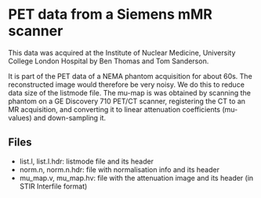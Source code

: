 # PET data from a Siemens mMR scanner

This data was acquired at the Institute of Nuclear Medicine, University
College London Hospital by Ben Thomas and Tom Sanderson.

It is part of the PET data of a NEMA phantom acquisition for about 60s.
The reconstructed image would therefore be very noisy. We do this to 
reduce data size of the listmode file. The mu-map is was obtained
by scanning the phantom on a GE Discovery 710 PET/CT scanner,
registering the CT to an MR acquisition, and converting it to
linear attenuation coefficients (mu-values) and down-sampling it.

## Files
- list.l, list.l.hdr: listmode file and its header
- norm.n, norm.n.hdr: file with normalisation info and its header
- mu_map.v, mu_map.hv: file with the attenuation image and its header (in STIR Interfile format)